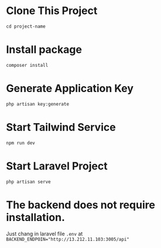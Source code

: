 # Clone This Project
``` cd project-name ```

# Install package
``` composer install ```

# Generate Application Key
``` php artisan key:generate ```

# Start Tailwind Service
``` npm run dev ```

# Start Laravel Project
``` php artisan serve ```

# The backend does not require installation.
Just chang in laravel file ```.env```
at ``` BACKEND_ENDPOIN="http://13.212.11.103:3005/api" ```
